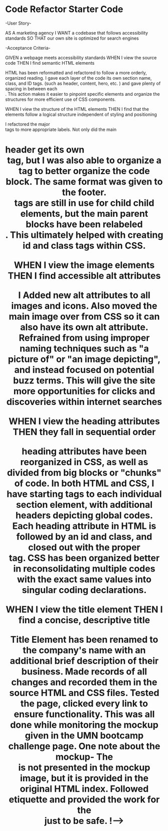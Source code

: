# Code Refactor Starter Code

-User Story-

AS A marketing agency
I WANT a codebase that follows accessibility standards
SO THAT our own site is optimized for search engines

-Acceptance Criteria-

GIVEN a webpage meets accessibility standards
WHEN I view the source code
THEN I find semantic HTML elements

<!-->
HTML has been reformatted and refactored to follow a more orderly, organized reading.  I gave each layer of the code its own section name, class, and ID tags. (such as header, content, hero, etc. ) and gave plenty of spacing in between each <div>. This action makes it easier to pinpoint specific elements and organize the structures for more efficient use of CSS components. 
<!-->

WHEN I view the structure of the HTML elements
THEN I find that the elements follow a logical structure independent of styling and positioning

<!-->
I refactored the major <div> tags to more appropriate labels. Not only did the main <h1> header get its own <header> tag, but I was also able to organize a <nav> tag to better organize the code block. The same format was given to the footer. <div> tags are still in use for child child elements, but the main parent blocks have been relabeled <section>. This ultimately helped with creating id and class tags within CSS. 
<!-->

WHEN I view the image elements
THEN I find accessible alt attributes

<!-->I 
Added new alt attributes to all images and icons. Also moved the main <hero> image over from CSS so it can also have its own alt attribute. Refrained from using improper naming techniques such as "a picture of" or "an image depicting", and instead focused on potential buzz terms. This will give the site more opportunities for clicks and discoveries within internet searches  
<!-->


WHEN I view the heading attributes
THEN they fall in sequential order

<!-->
heading attributes have been reorganized in CSS, as well as divided from big blocks or "chunks" of code.  In both HTML and CSS, I have starting tags to each individual section element, with additional headers depicting global codes. Each heading attribute in HTML is followed by an id and class, and closed out with the proper </section> tag.  CSS has been organized better in reconsolidating multiple codes with the exact same values into singular coding declarations.  
<!-->

WHEN I view the title element
THEN I find a concise, descriptive title

<!--> 
Title Element has been renamed to the company's name with an additional brief description of their business.

Made records of all changes and recorded them in the source HTML and CSS files. Tested the page, clicked every link to ensure functionality. This was all done while monitoring the mockup given in the UMN bootcamp challenge page. 

One note about the mockup-

The <footer> is not presented in the mockup image, but it is provided in the original HTML index. Followed etiquette and provided the work for the <footer> just to be safe. 
!-->
